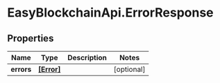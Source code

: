 # EasyBlockchainApi.ErrorResponse

## Properties
Name | Type | Description | Notes
------------ | ------------- | ------------- | -------------
**errors** | [**[Error]**](Error.md) |  | [optional] 


